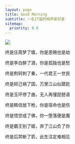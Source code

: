 ```yaml
---
layout: page
title: Good Morning
subtitle: 一名IT届的相声爱好者
sitemap:
  priority: 0.9
---
```


<img src="{{ '/assets/img/pudhina.jpg' | prepend: site.baseurl }}" id="about-img">

<div id="describe-text">
	<p>终是庄周梦了蝶，你是恩赐也是劫</p>
	<p>终是李白醉了酒，你是孤独也是愁</p>
	<p>终是荆轲刺了秦，一代君王一世民</p>
	<p>终是妲己祸了国，万里江山似蹉跎</p>
	<p>终是玉环停了曲，无人再懂琵琶语</p>
	<p>终是韩信放下枪，你是宿命也是伤</p>
	<p>终是悟空成了佛，你一堕落便是魔</p>
	<p>终是霸王别了姬，弃了江山负了你</p>
	<p>终是后羿断了箭，此生注定难相见</p>
</div>